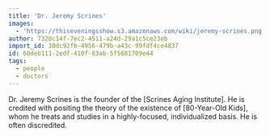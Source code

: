 ```yaml
---
title: 'Dr. Jeremy Scrines'
images:
  - 'https://thiseveningsshow.s3.amazonaws.com/wiki/jeremy-scrines.png'
author: 7328c14f-7ec2-4511-a24d-29a1c5ce23eb
import_id: 30dc92fb-4956-479b-a43c-99fdf4ce4837
id: 60deb111-2edf-410f-83ab-5f5681709e44
tags:
  - people
  - doctors
---
```

Dr. Jeremy Scrines is the founder of the [Scrines Aging Institute]. He is credited with positing the theory of the existence of [80-Year-Old Kids], whom he treats and studies in a highly-focused, individualized basis. He is often discredited.
